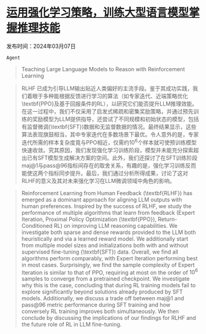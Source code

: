 # [运用强化学习策略，训练大型语言模型掌握推理技能](https://arxiv.org/abs/2403.04642)

发布时间：2024年03月07日

`Agent`

> Teaching Large Language Models to Reason with Reinforcement Learning

> RLHF 已成为引导LLM输出贴近人类偏好的主流手段。鉴于其成功实践，我们着眼于多种能根据反馈进行学习的算法（如专家迭代、近端策略优化\textbf{PPO}及基于回报条件的RL），以研究它们能否提升LLM推理效能。在这一过程中，我们不仅采用了启发式稀疏和密集奖励策略，并通过预先训练的奖励模型为LLM提供指导，还尝试了不同规模和初始状态的模型，包括有监督微调(\textbf{SFT})数据和无监督数据的情况。最终结果显示，这些算法表现旗鼓相当，其中专家迭代在多数场景下最优。令人意外的是，专家迭代所需的样本复杂度竟与PPO相近，仅需约$10^6$个样本就可使预训练模型快速收敛。究其原因，我们发现强化学习训练阶段，模型并未能充分探索超出已有SFT模型生成解决方案的空间。此外，我们还探讨了在SFT训练阶段maj@1与pass@96指标间存在的取舍关系，有趣的是，强化学习训练反而能使这两个指标同步提升。最后，我们通过分析所得成果，讨论了这对RLHF的意义及其对未来强化学习在LLM微调领域中角色的影响。

> Reinforcement Learning from Human Feedback (\textbf{RLHF}) has emerged as a dominant approach for aligning LLM outputs with human preferences. Inspired by the success of RLHF, we study the performance of multiple algorithms that learn from feedback (Expert Iteration, Proximal Policy Optimization (\textbf{PPO}), Return-Conditioned RL) on improving LLM reasoning capabilities. We investigate both sparse and dense rewards provided to the LLM both heuristically and via a learned reward model. We additionally start from multiple model sizes and initializations both with and without supervised fine-tuning (\textbf{SFT}) data. Overall, we find all algorithms perform comparably, with Expert Iteration performing best in most cases. Surprisingly, we find the sample complexity of Expert Iteration is similar to that of PPO, requiring at most on the order of $10^6$ samples to converge from a pretrained checkpoint. We investigate why this is the case, concluding that during RL training models fail to explore significantly beyond solutions already produced by SFT models. Additionally, we discuss a trade off between maj@1 and pass@96 metric performance during SFT training and how conversely RL training improves both simultaneously. We then conclude by discussing the implications of our findings for RLHF and the future role of RL in LLM fine-tuning.